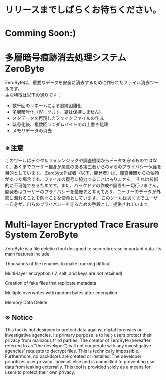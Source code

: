 # リリースまでしばらくお待ちください。
# Comming Soon:)

# 多層暗号痕跡消去処理システム ZeroByte

ZeroByteは、重要なデータを安全に消去するために作られたファイル消去ツールです。  
主な特徴は以下の通りです：

- 数千回のリネームによる追跡困難化  
- 多層暗号化（IV、ソルト、鍵は保持しません）  
- メタデータを再現したフェイクファイルの作成  
- 暗号化後、複数回ランダムバイトでの上書き処理
- メモリデータの消去

## ※注意
このツールはデジタルフォレンジックや調査機関からデータを守るものではなく、あくまでユーザー自身が悪意のある第三者からのからのプライバシー保護を目的としています。
ZeroByte作成者（以下、開発者）は、調査機関からの依頼があった場合でも、ファイルの復号に協力することはありません。
それは技術的に不可能であるためです。また、バックドアの作成や設置も一切行いません。
開発者はユーザーのプライバシーを最優先と考えており、ユーザーのデータが外部に漏れることを防ぐことを使命としています。
このツールはあくまでユーザー自身が、自らのプライバシーを守るための手段として提供されています。


# Multi-layer Encrypted Trace Erasure System ZeroByte
ZeroByte is a file deletion tool designed to securely erase important data.
Its main features include:

Thousands of file renames to make tracking difficult

Multi-layer encryption (IV, salt, and keys are not retained)

Creation of fake files that replicate metadata

Multiple overwrites with random bytes after encryption

Memory Data Delete

## ※ Notice
This tool is not designed to protect data against digital forensics or investigative agencies. Its primary purpose is to help users protect their privacy from malicious third parties.
The creator of ZeroByte (hereafter referred to as "the developer") will not cooperate with any investigative agencies’ requests to decrypt files.
This is technically impossible. Furthermore, no backdoors are created or installed.
The developer prioritizes user privacy above all else and is committed to preventing user data from leaking externally.
This tool is provided solely as a means for users to protect their own privacy.

